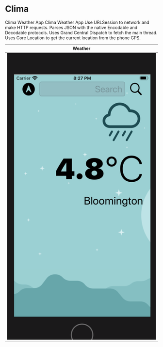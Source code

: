 # Clima
Clima Weather App Clima Weather App Use URLSession to network and make HTTP requests. 
Parses JSON with the native Encodable and Decodable protocols. 
Uses Grand Central Dispatch to fetch the main thread. 
Uses Core Location to get the current location from the phone GPS.

Weather |
-------------------------- |
![Image of Clima](Clima.png)| 
